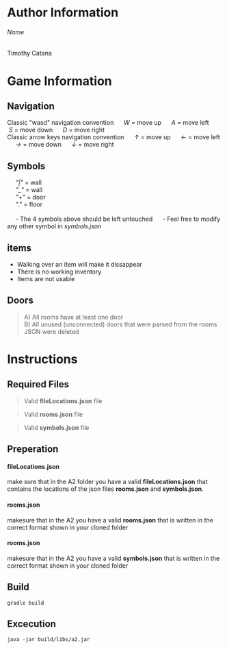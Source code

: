 # Author Information

###### Name
Timothy Catana

# Game Information

## Navigation

Classic "wasd" navigation convention
&nbsp; &nbsp; &nbsp;*W* = move up
&nbsp; &nbsp; &nbsp;*A* = move left
&nbsp; &nbsp; &nbsp;*S* = move down
&nbsp; &nbsp; &nbsp;*D* = move right
<br>
Classic arrow keys navigation convention
&nbsp; &nbsp; &nbsp;*↑* = move up
&nbsp; &nbsp; &nbsp;*←* = move left
&nbsp; &nbsp; &nbsp;*→* = move down
&nbsp; &nbsp; &nbsp;*↓* = move right
<br>

## Symbols

&nbsp; &nbsp; &nbsp;*"|"* = wall<br>
&nbsp; &nbsp; &nbsp;*"_"* = wall<br>
&nbsp; &nbsp; &nbsp;*"+"* = door<br>
&nbsp; &nbsp; &nbsp;*"."* = floor
<br>
<br>
&nbsp; &nbsp; &nbsp;- The 4 symbols above should be left untouched
&nbsp; &nbsp; &nbsp;- Feel free to modify any other symbol in *symbols.json*

## items

- Walking over an item will make it dissappear
- There is no working inventory
- Items are not usable

## Doors
> A) All rooms have at least one door                     
> B) All unused (unconnected) doors that were parsed from the rooms JSON were deleted  

# Instructions 

## Required Files
> Valid **fileLocations.json** file     

> Valid **rooms.json** file     

> Valid **symbols.json** file

## Preperation

#### fileLocations.json
make sure that in the A2 folder you have a valid **fileLocations.json** that contains the locations of the json files **rooms.json** and **symbols.json**.  

#### rooms.json
makesure that in the A2 you have a valid **rooms.json** that is written in the correct format shown in your cloned folder

#### rooms.json
makesure that in the A2 you have a valid **symbols.json** that is written in the correct format shown in your cloned folder

## Build
`gradle build`

## Excecution
`java -jar build/libs/a2.jar`
